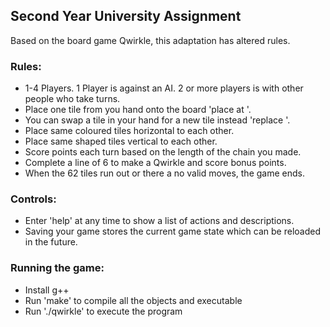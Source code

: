 ## Second Year University Assignment

Based on the board game Qwirkle, this adaptation has altered rules.

### Rules:
- 1-4 Players. 1 Player is against an AI. 2 or more players is with other people who take turns.
- Place one tile from you hand onto the board 'place <tile code> at <grid code>'.
- You can swap a tile in your hand for a new tile instead 'replace <tile code>'.
- Place same coloured tiles horizontal to each other.
- Place same shaped tiles vertical to each other.
- Score points each turn based on the length of the chain you made.
- Complete a line of 6 to make a Qwirkle and score bonus points.
- When the 62 tiles run out or there a no valid moves, the game ends.

### Controls:
- Enter 'help' at any time to show a list of actions and descriptions.
- Saving your game stores the current game state which can be reloaded in the future.

### Running the game:
- Install g++
- Run 'make' to compile all the objects and executable
- Run './qwirkle' to execute the program
